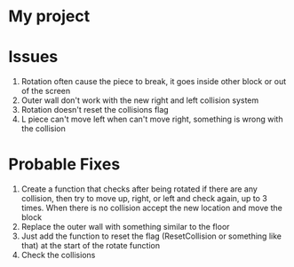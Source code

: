 # My project

# Issues
1. Rotation often cause the piece to break, it goes inside other block or out of the screen
2. Outer wall don't work with the new right and left collision system
3. Rotation doesn't reset the collisions flag
4. L piece can't move left when can't move right, something is wrong with the collision

# Probable Fixes
1. Create a function that checks after being rotated if there are any collision, then try to move up, right, or left and check again, up to 3 times. When there is no collision accept the new location and move the block
2. Replace the outer wall with something similar to the floor
3. Just add the function to reset the flag (ResetCollision or something like that) at the start of the rotate function
4. Check the collisions
